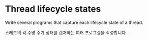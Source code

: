 # Thread lifecycle states

Write several programs that capture each lifecycle state of a thread.

스레드의 각 수명 주기 상태를 캡처하는 여러 프로그램을 작성합니다.
